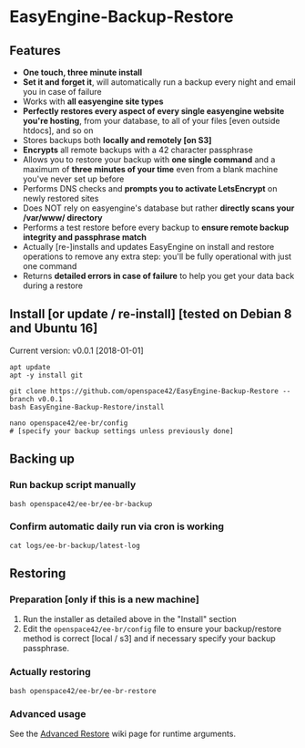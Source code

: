 # EasyEngine-Backup-Restore

## Features

* **One touch, three minute install**
* **Set it and forget it**, will automatically run a backup every night and email you in case of failure
* Works with **all easyengine site types**
* **Perfectly restores every aspect of every single easyengine website you're hosting**, from your database, to all of your files [even outside htdocs], and so on
* Stores backups both **locally and remotely [on S3]**
* **Encrypts** all remote backups with a 42 character passphrase
* Allows you to restore your backup with **one single command** and a maximum of **three minutes of your time** even from a blank machine you've never set up before
* Performs DNS checks and **prompts you to activate LetsEncrypt** on newly restored sites
* Does NOT rely on easyengine's database but rather **directly scans your /var/www/ directory**
* Performs a test restore before every backup to **ensure remote backup integrity and passphrase match**
* Actually [re-]installs and updates EasyEngine on install and restore operations to remove any extra step: you'll be fully operational with just one command
* Returns **detailed errors in case of failure** to help you get your data back during a restore


## Install [or update / re-install] [tested on Debian 8 and Ubuntu 16]

Current version: v0.0.1 [2018-01-01]

```
apt update
apt -y install git
```
```
git clone https://github.com/openspace42/EasyEngine-Backup-Restore --branch v0.0.1
bash EasyEngine-Backup-Restore/install
```
```
nano openspace42/ee-br/config
# [specify your backup settings unless previously done]
```

## Backing up

### Run backup script manually

```
bash openspace42/ee-br/ee-br-backup
```

### Confirm automatic daily run via cron is working

```
cat logs/ee-br-backup/latest-log
```

## Restoring

### Preparation [only if this is a new machine]

1. Run the installer as detailed above in the "Install" section
2. Edit the `openspace42/ee-br/config` file to ensure your backup/restore method is correct [local / s3] and if necessary specify your backup passphrase.

### Actually restoring

```
bash openspace42/ee-br/ee-br-restore
```

### Advanced usage

See the [Advanced Restore](https://github.com/openspace42/EasyEngine-Backup-Restore/wiki/Advanced-Restore) wiki page for runtime arguments.
